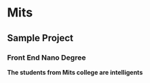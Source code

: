 # Mits
## Sample Project
### Front End Nano Degree
**The students from Mits college are intelligents**
